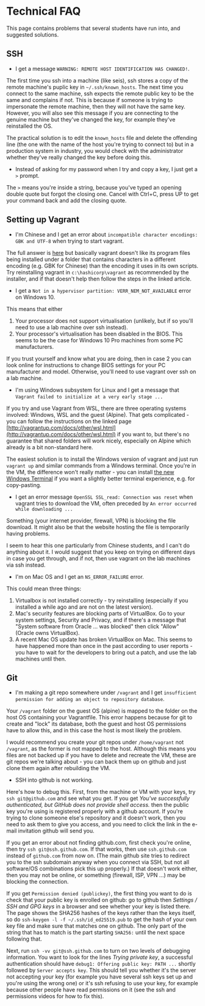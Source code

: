 # Technical FAQ

This page contains problems that several students have run into, and suggested solutions.

## SSH

  * I get a message `WARNING: REMOTE HOST IDENTIFICATION HAS CHANGED!`.

The first time you ssh into a machine (like seis), ssh stores a copy of the remote machine's puplic key in `~/.ssh/known_hosts`. The next time you connect to the same machine, ssh expects the remote public key to be the same and complains if not. This is because if someone is trying to impersonate the remote machine, then they will not have the same key. However, you will also see this message if you are connecting to the genuine machine but they've changed the key, for example they've reinstalled the OS.

The practical solution is to edit the `known_hosts` file and delete the offending line (the one with the name of the host you're trying to connect to) but in a production system in industry, you would check with the administrator whether they've really changed the key before doing this.

  * Instead of asking for my password when I try and copy a key, I just get a `>` prompt.

The `>` means you're inside a string, because you've typed an opening double quote but forgot the closing one. Cancel with Ctrl+C, press UP to get your command back and add the closing quote.

## Setting up Vagrant

  * I'm Chinese and I get an error about `incompatible character encodings: GBK and UTF-8` when trying to start vagrant.

The full answer is [here](https://stackoverflow.com/questions/26086424/vagrant-windows-1251-encoding-error) but basically vagrant doesn't like its program files being installed under a folder that contains characters in a different encoding (e.g. GBK for Chinese) than the encoding it uses in its own scripts. Try reinstalling vagrant in `c:\hashicorp\vagrant` as recommended by the installer, and if that doesn't help then follow the steps in the linked article.

  * I get a `Not in a hypervisor partition: VERR_NEM_NOT_AVAILABLE` error on Windows 10.

This means that either
  1. Your processor does not support virtualisation (unlikely, but if so you'll need to use a lab machine over ssh instead).
  2. Your processor's virtualisation has been disabled in the BIOS. This seems to be the case for Windows 10 Pro machines from some PC manufacturers.

If you trust yourself and know what you are doing, then in case 2 you can look online for instructions to change BIOS settings for your PC manufacturer and model. Otherwise, you'll need to use vagrant over ssh on a lab machine.

  * I'm using Windows subsystem for Linux and I get a message that `Vagrant failed to initialize at a very early stage ...`

If you try and use Vagrant from WSL, there are three operating systems involved: Windows, WSL and the guest (Alpine). That gets complicated - you can follow the instructions on the linked page [http://vagrantup.com/docs/other/wsl.html](http://vagrantup.com/docs/other/wsl.html) if you want to, but there's no guarantee that shared folders will work nicely, especially on Alpine which already is a bit non-standard here.

The easiest solution is to install the Windows version of vagrant and just run `vagrant up` and similar commands from a Windows terminal. Once you're in the VM, the difference won't really matter - you can install [the new Windows Terminal](https://www.microsoft.com/en-us/p/windows-terminal/9n0dx20hk701?activetab=pivot:overviewtab) if you want a slightly better terminal experience, e.g. for copy-pasting.

  * I get an error message `OpenSSL SSL_read: Connection was reset` when vagrant tries to download the VM, often preceded by `An error occurred while downloading ...`

Something (your internet provider, firewall, VPN) is blocking the file download. It might also be that the website hosting the file is temporarily having problems.

I seem to hear this one particularly from Chinese students, and I can't do anything about it. I would suggest that you keep on trying on different days in case you get through, and if not, then use vagrant on the lab machines via ssh instead.

  * I'm on Mac OS and I get an `NS_ERROR_FAILURE` error.

This could mean three things:

  1. Virtualbox is not installed correctly - try reinstalling (especially if you installed a while ago and are not on the latest version).
  2. Mac's security features are blocking parts of VirtualBox. Go to your system settings, Security and Privacy, and if there's a message that "System software from Oracle ... was blocked" then click "Allow" (Oracle owns VirtualBox).
  3. A recent Mac OS update has broken VirtualBox on Mac. This seems to have happened more than once in the past according to user reports - you have to wait for the developers to bring out a patch, and use the lab machines until then.

## Git

  * I'm making a git repo somewhere under `/vagrant` and I get `insufficient permission for adding an object to repository database`.

Your `/vagrant` folder on the guest OS (alpine) is mapped to the folder on the host OS containing your Vagrantfile. This error happens because for git to create and "lock" its database, both the guest and host OS permissions have to allow this, and in this case the host is most likely the problem.

I would recommend you create your git repos under `/home/vagrant` not `/vagrant`, as the former is not mapped to the host. Although this means you files are not backed up if you have to delete and recreate the VM, these are git repos we're talking about - you can back them up on github and just clone them again after rebuilding the VM.

  * SSH into github is not working.

Here's how to debug this. First, from the machine or VM with your keys, try `ssh git@github.com` and see what you get. If you get _You've successfully authenticated, but GitHub does not provide shell access._ then the public key you're using is registered properly with a github account. If you're trying to clone someone else's repository and it doesn't work, then you need to ask them to give you access, and you need to click the link in the e-mail invitation github will send you.

If you get an error about not finding github.com, first check you're online, then try `ssh git@ssh.github.com`. If that works, then use `ssh.github.com` instead of `github.com` from now on. (The main github site tries to redirect you to the ssh subdomain anyway when you connect via SSH, but not all software/OS combinations pick this up properly.) If that doesn't work either, then you may not be online, or something (firewall, ISP, VPN ...) may be blocking the connection.

If you get `Permission denied (publickey)`, the first thing you want to do is check that your public key is enrolled on github: go to github then _Settings / SSH and GPG keys_ in a browser and see whether your key is listed there. The page shows the SHA256 hashes of the keys rather than the keys itself, so do `ssh-keygen -l -f ~/.ssh/id_ed25519.pub` to get the hash of your own key file and make sure that matches one on github. The only part of the string that has to match is the part starting `SHA256:` until the next space following that.

Next, run `ssh -vv git@ssh.github.com` to turn on two levels of debugging information. You want to look for the lines _Trying private key_, a successful authentication should have `debug1: Offering public key: PATH ...` shortly followed by `Server accepts key`. This should tell you whether it's the server not accepting your key (for example you have several ssh keys set up and you're using the wrong one) or it's ssh refusing to use your key, for example because other people have read permissions on it (see the ssh and permissions videos for how to fix this).
